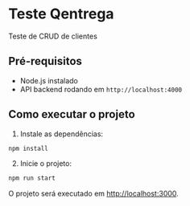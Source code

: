 # Teste Qentrega

Teste de CRUD de clientes

## Pré-requisitos

- Node.js instalado
- API backend rodando em `http://localhost:4000`

## Como executar o projeto

1. Instale as dependências:

```bash
npm install
```

2. Inicie o projeto:

```bash
npm run start
```

O projeto será executado em [http://localhost:3000](http://localhost:3000).
